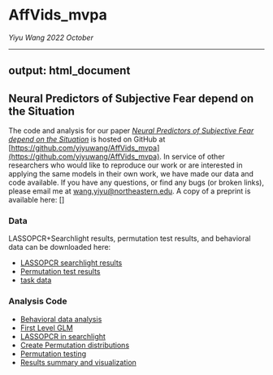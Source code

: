 # AffVids_mvpa

*Yiyu Wang 2022 October*


---
output: html_document
---
## Neural Predictors of Subjective Fear depend on the Situation
The code and analysis for our paper <i> [Neural Predictors of Subjective Fear depend on the Situation](https://www.biorxiv.org/content/10.1101/2022.10.20.513114v1) </i> is hosted on GitHub at [https://github.com/yiyuwang/AffVids_mvpa](https://github.com/yiyuwang/AffVids_mvpa). In service of other researchers who would like to reproduce our work or are interested in applying the same models in their own work, we have made our data and code available. If you have any questions, or find any bugs (or broken links), please email me at wang.yiyu@northeastern.edu. A copy of a preprint is available here: []

### Data
LASSOPCR+Searchlight results, permutation test results, and behavioral data can be downloaded here: 
  - [LASSOPCR searchlight results](results/searchlight_wholebrain/)  
  - [Permutation test results](results/permutation_test/)
  - [task data](BehavData/AffVids_novel_interpolated_rating_zscored.csv)


  
### Analysis Code
* [Behavioral data analysis](0_Preprocess_fear_ratings.ipynb)   
* [First Level GLM](1_Create_GLM_beta.ipynb)
* [LASSOPCR in searchlight](2_LASSOPCR_Searchlight.ipynb)   
* [Create Permutation distributions](scripts/Classification.ipynb)
* [Permutation testing](4_PermutationTest_organize)  
* [Results summary and visualization](5_Visualization.ipynb)

